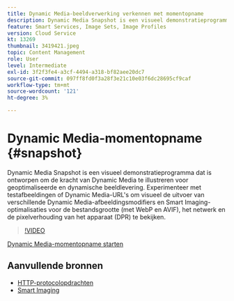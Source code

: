 ```yaml
---
title: Dynamic Media-beeldverwerking verkennen met momentopname
description: Dynamic Media Snapshot is een visueel demonstratieprogramma dat is ontworpen om de kracht van Dynamic Media te illustreren voor geoptimaliseerde en dynamische beeldlevering.
feature: Smart Services, Image Sets, Image Profiles
version: Cloud Service
kt: 13269
thumbnail: 3419421.jpeg
topic: Content Management
role: User
level: Intermediate
exl-id: 3f2f3fe4-a3cf-4494-a318-bf82aee20dc7
source-git-commit: 097ff8fd0f3a28f3e21c10e03f6dc28695cf9caf
workflow-type: tm+mt
source-wordcount: '121'
ht-degree: 3%

---
```


# Dynamic Media-momentopname {#snapshot}

Dynamic Media Snapshot is een visueel demonstratieprogramma dat is ontworpen om de kracht van Dynamic Media te illustreren voor geoptimaliseerde en dynamische beeldlevering. Experimenteer met testafbeeldingen of Dynamic Media-URL&#39;s om visueel de uitvoer van verschillende Dynamic Media-afbeeldingsmodifiers en Smart Imaging-optimalisaties voor de bestandsgrootte (met WebP en AVIF), het netwerk en de pixelverhouding van het apparaat (DPR) te bekijken.

>[!VIDEO](https://video.tv.adobe.com/v/3419421/?learn=on)

<a href="https://snapshot.scene7.com/" class="spectrum-Button spectrum-Button--primary spectrum-Button--sizeM">
  <span class="spectrum-Button-label has-no-wrap has-text-weight-bold">Dynamic Media-momentopname starten</span>
</a>

## Aanvullende bronnen

* [HTTP-protocolopdrachten](https://experienceleague.adobe.com/docs/dynamic-media-developer-resources/image-serving-api/image-serving-api/http-protocol-reference/command-reference/c-command-reference.html)
* [Smart Imaging](https://experienceleague.adobe.com/docs/experience-manager-cloud-service/content/assets/dynamicmedia/imaging-faq.html)
